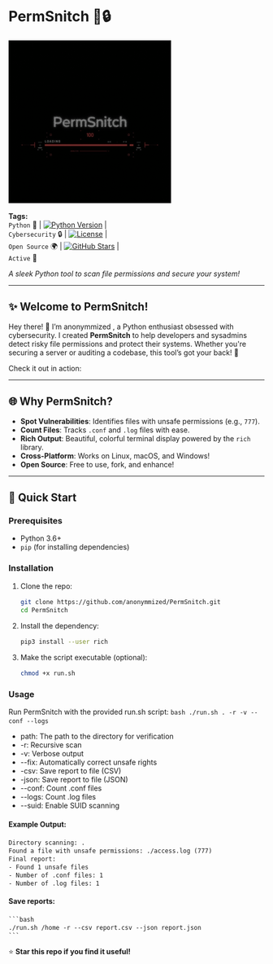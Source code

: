 # PermSnitch 🌟🔒
 
![PermSnitch Logo](./logo1.png)

**Tags:**  
`Python` 🌱 | [![Python Version](https://img.shields.io/badge/Python-3.6+-blue.svg)](https://www.python.org/) |  
`Cybersecurity` 🔒 | [![License](https://img.shields.io/badge/License-MIT-green.svg)](LICENSE) |  
`Open Source` 🌍 | [![GitHub Stars](https://img.shields.io/github/stars/[your_username]/PermSnitch?style=social)](https://github.com/[your_username]/PermSnitch/stargazers) |  
`Active` 🚀

*A sleek Python tool to scan file permissions and secure your system!*

---

## ✨ Welcome to PermSnitch!  
Hey there! 👋 I’m anonymmized
, a Python enthusiast obsessed with cybersecurity. I created **PermSnitch** to help developers and sysadmins detect risky file permissions and protect their systems. Whether you're securing a server or auditing a codebase, this tool’s got your back! 🚀  

Check it out in action:  

---

## 🌐 Why PermSnitch?  
- **Spot Vulnerabilities**: Identifies files with unsafe permissions (e.g., `777`).
- **Count Files**: Tracks `.conf` and `.log` files with ease.
- **Rich Output**: Beautiful, colorful terminal display powered by the `rich` library.
- **Cross-Platform**: Works on Linux, macOS, and Windows!
- **Open Source**: Free to use, fork, and enhance!  

---

## 🚀 Quick Start  

### Prerequisites  
- Python 3.6+
- `pip` (for installing dependencies)

### Installation  
1. Clone the repo:  
   ```bash
   git clone https://github.com/anonymmized/PermSnitch.git
   cd PermSnitch
   ```
2. Install the dependency:
    ```bash
    pip3 install --user rich
    ```
3. Make the script executable (optional):
    ```bash
    chmod +x run.sh
    ```
### Usage
Run PermSnitch with the provided run.sh script:
    ```bash
    ./run.sh . -r -v --conf --logs
    ```
- path: The path to the directory for verification
- -r: Recursive scan
- -v: Verbose output
- --fix: Automatically correct unsafe rights
- -csv: Save report to file (CSV)
- -json: Save report to file (JSON)
- --conf: Count .conf files
- --logs: Count .log files
- --suid: Enable SUID scanning
#### Example Output:
```
Directory scanning: .
Found a file with unsafe permissions: ./access.log (777)
Final report:
- Found 1 unsafe files
- Number of .conf files: 1
- Number of .log files: 1
```
#### Save reports:
    ```bash 
    ./run.sh /home -r --csv report.csv --json report.json
    ```

⭐ **Star this repo if you find it useful!**